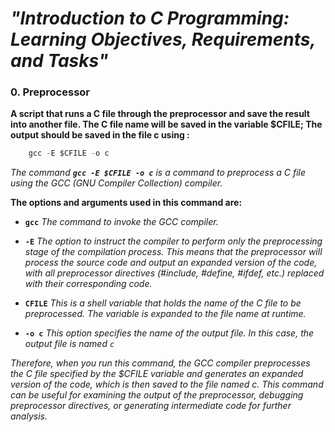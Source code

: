 # ***"Introduction to C Programming: Learning Objectives, Requirements, and Tasks"***



### 0. Preprocessor

**A script that runs a C file through the preprocessor and save the result into another file. The C file name will be saved in the variable $CFILE; The output should be saved in the file c using :**

```c
	gcc -E $CFILE -o c
```

*The command **`gcc -E $CFILE -o c`** is a command to preprocess a C file using the GCC (GNU Compiler Collection) compiler.*

**The options and arguments used in this command are:**

* **`gcc`** *The command to invoke the GCC compiler.*
* **`-E`** *The option to instruct the compiler to perform only the preprocessing stage of the compilation process. This means that the preprocessor will process the source code and output an expanded version of the code, with all preprocessor directives (#include, #define, #ifdef, etc.) replaced with their corresponding code.*
* **`CFILE`** *This is a shell variable that holds the name of the C file to be preprocessed. The variable is expanded to the file name at runtime.*

* **`-o c`** *This option specifies the name of the output file. In this case, the output file is named `c`*

*Therefore, when you run this command, the GCC compiler preprocesses the C file specified by the $CFILE variable and generates an expanded version of the code, which is then saved to the file named c. This command can be useful for examining the output of the preprocessor, debugging preprocessor directives, or generating intermediate code for further analysis.*
